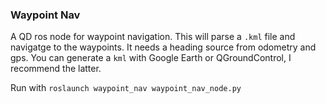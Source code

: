 ### Waypoint Nav
A QD ros node for waypoint navigation. This will parse a `.kml` file and navigatge to the waypoints. It needs a heading source from odometry and gps.
You can generate a `kml` with Google Earth or QGroundControl, I recommend the latter.

Run with `roslaunch waypoint_nav waypoint_nav_node.py`
